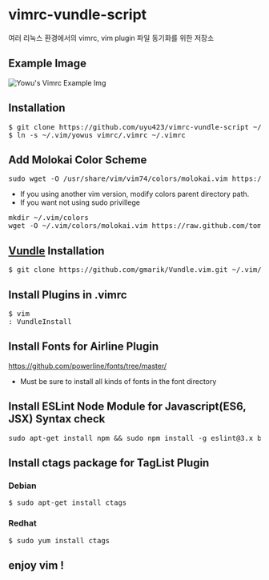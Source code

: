 # vimrc-vundle-script
여러 리눅스 환경에서의 vimrc, vim plugin 파일 동기화를 위한 저장소

## Example Image
![Yowu's Vimrc Example Img](https://github.com/uyu423/vimrc-vundle-script/blob/master/example.png?raw=true)

## Installation
<pre>
$ git clone https://github.com/uyu423/vimrc-vundle-script ~/.vim/yowus_vimrc
$ ln -s ~/.vim/yowus_vimrc/.vimrc ~/.vimrc 
</pre>

## Add Molokai Color Scheme
<pre>
sudo wget -O /usr/share/vim/vim74/colors/molokai.vim https://raw.github.com/tomasr/molokai/master/colors/molokai.vim --no-check-certificate
</pre>
* If you using another vim version, modify colors parent directory path.
* If you want not using sudo privillege
<pre>
mkdir ~/.vim/colors
wget -O ~/.vim/colors/molokai.vim https://raw.github.com/tomasr/molokai/master/colors/molokai.vim --no-check-certificate
</pre>

## [Vundle](https://github.com/gmarik/Vundle.vim) Installation
<pre>
$ git clone https://github.com/gmarik/Vundle.vim.git ~/.vim/bundle/Vundle.vim
</pre>

## Install Plugins in .vimrc
<pre>
$ vim
: VundleInstall
</pre>

## Install Fonts for Airline Plugin
https://github.com/powerline/fonts/tree/master/
* Must be sure to install all kinds of fonts in the font directory

## Install ESLint Node Module for Javascript(ES6, JSX) Syntax check
<pre>
sudo apt-get install npm && sudo npm install -g eslint@3.x babel-eslint@6
</pre>

## Install ctags package for TagList Plugin
### Debian
<pre>
$ sudo apt-get install ctags
</pre>
### Redhat
<pre>
$ sudo yum install ctags
</pre>

## enjoy vim !
